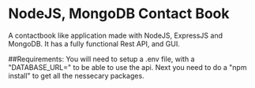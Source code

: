 # NodeJS, MongoDB Contact Book
A contactbook like application made with NodeJS, ExpressJS and MongoDB. It has a fully functional Rest API, and GUI.

##Requirements:
You will need to setup a .env file, with a "DATABASE_URL=" to be able to use the api. Next you need to do a "npm install" to get all the nessecary packages. 
